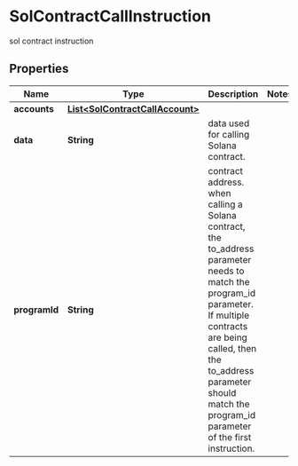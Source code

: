

# SolContractCallInstruction

sol contract instruction

## Properties

| Name | Type | Description | Notes |
|------------ | ------------- | ------------- | -------------|
|**accounts** | [**List&lt;SolContractCallAccount&gt;**](SolContractCallAccount.md) |  |  |
|**data** | **String** | data used for calling Solana contract.  |  |
|**programId** | **String** | contract address. when calling a Solana contract, the to_address parameter needs to match the program_id parameter. If multiple contracts are being called, then the to_address parameter should match the program_id parameter of the first instruction.  |  |



